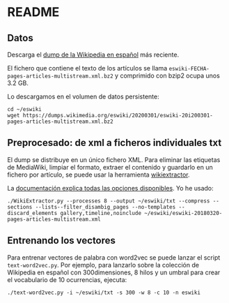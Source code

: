# README

## Datos

Descarga el [dump de la Wikipedia en español](https://dumps.wikimedia.org/eswiki/20200301/) 
más reciente. 

El fichero que contiene el texto de los artículos se llama `eswiki-FECHA-pages-articles-multistream.xml.bz2` y comprimido
con bzip2 ocupa unos 3.2 GB.

Lo descargamos en el volumen de datos persistente:

    cd ~/eswiki
    wget https://dumps.wikimedia.org/eswiki/20200301/eswiki-20i200301-pages-articles-multistream.xml.bz2


## Preprocesado: de xml a ficheros individuales txt

El dump se distribuye en un único fichero XML. Para eliminar las etiquetas de
MediaWiki, limpiar el formato, extraer el contenido y guardarlo en un fichero por 
artículo, se puede usar la herramienta
[wikiextractor](https://github.com/attardi/wikiextractor). 

La [documentación explica todas las opciones
disponibles](https://github.com/attardi/wikiextractor/blob/master/README.md). Yo he 
usado:

    ./WikiExtractor.py --processes 8 --output ~/eswiki/txt --compress --sections --lists--filter_disambig_pages --no-templates --discard_elements gallery,timeline,noinclude ~/eswiki/eswiki-20180320-pages-articles-multistream.xml


## Entrenando los vectores

Para entrenar vectores de palabra con word2vec se puede lanzar el script `text-word2vec.py`. 
Por ejemplo, para lanzarlo sobre la colección de Wikipedia en español con 300dimensiones, 
8 hilos y un umbral para crear el vocabulario de 10 ocurrencias, ejecuta:

    ./text-word2vec.py -i ~/eswiki/txt -s 300 -w 8 -c 10 -n eswiki

